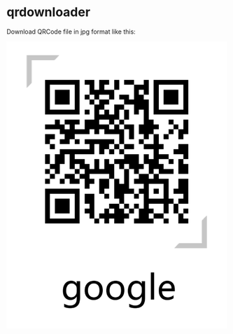 # qrdownloader
Download QRCode file in jpg format like this:

<img src="https://github.com/tieyingli/qrdownloader/blob/master/google.jpg?raw=true"/>
